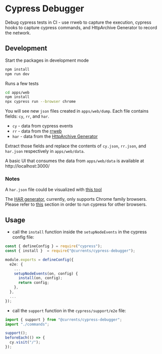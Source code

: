 # Cypress Debugger

Debug cypress tests in CI - use rrweb to capture the execution, cypress hooks to capture cypress commands, and HttpArchive Generator to record the network.

## Development

Start the packages in development mode

```sh
npm install
npm run dev
```

Runs a few tests

```sh
cd apps/web
npm install
npx cypress run --browser chrome
```

You will see new `json` files created in `apps/web/dump`. Each file contains fields: `cy`, `rr`, and `har`.

- `cy` - data from cypress events
- `rr` - data from the [rrweb](https://www.npmjs.com/package/rrweb)
- `har` - data from the [HttpArchive Generator](https://github.com/NeuraLegion/cypress-har-generator)

Extract those fields and replace the contents of `cy.json`, `rr.json`, and `har.json` respectively in `apps/web/data`.

A basic UI that consumes the data from `apps/web/data` is available at http://localhost:3000/

### Notes

A `har.json` file could be visualized with [this tool](https://toolbox.googleapps.com/apps/har_analyzer/)

The [HAR generator](https://github.com/NeuraLegion/cypress-har-generator), currently, only supports Chrome family browsers. Please refer to [this](https://github.com/NeuraLegion/cypress-har-generator#generating-a-har-file) section in order to run cypress for other browsers.

## Usage

- call the `install` function inside the `setupNodeEvents` in the cypress config file:

```typescript
const { defineConfig } = require("cypress");
const { install }  = require("@currents/cypress-debugger");

module.exports = defineConfig({
  e2e: {
    ...
    setupNodeEvents(on, config) {
      install(on, config);
      return config;
    },
  },
  ...
});
```

- call the `support` function in the `cypress/support/e2e` file:

```typescript
import { support } from "@currents/cypress-debugger";
import "./commands";

support();
beforeEach(() => {
  cy.visit("/");
});
```
